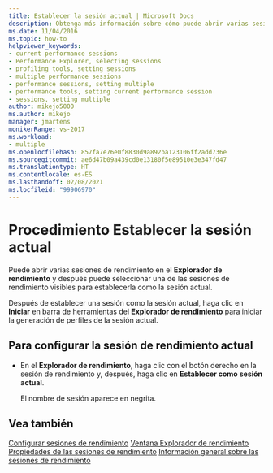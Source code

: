 ```yaml
---
title: Establecer la sesión actual | Microsoft Docs
description: Obtenga más información sobre cómo puede abrir varias sesiones de rendimiento en el Explorador de rendimiento y seleccionar una de las sesiones de rendimiento visibles para establecerla como la sesión actual.
ms.date: 11/04/2016
ms.topic: how-to
helpviewer_keywords:
- current performance sessions
- Performance Explorer, selecting sessions
- profiling tools, setting sessions
- multiple performance sessions
- performance sessions, setting multiple
- performance tools, setting current performance session
- sessions, setting multiple
author: mikejo5000
ms.author: mikejo
manager: jmartens
monikerRange: vs-2017
ms.workload:
- multiple
ms.openlocfilehash: 857fa7e76e0f8830d9a892ba123106ff2add736e
ms.sourcegitcommit: ae6d47b09a439cd0e13180f5e89510e3e347fd47
ms.translationtype: HT
ms.contentlocale: es-ES
ms.lasthandoff: 02/08/2021
ms.locfileid: "99906970"
---
```

# <a name="how-to-set-the-current-session"></a>Procedimiento Establecer la sesión actual

Puede abrir varias sesiones de rendimiento en el **Explorador de rendimiento** y después puede seleccionar una de las sesiones de rendimiento visibles para establecerla como la sesión actual.

Después de establecer una sesión como la sesión actual, haga clic en **Iniciar** en barra de herramientas del **Explorador de rendimiento** para iniciar la generación de perfiles de la sesión actual.

## <a name="to-set-current-performance-session"></a>Para configurar la sesión de rendimiento actual

- En el **Explorador de rendimiento**, haga clic con el botón derecho en la sesión de rendimiento y, después, haga clic en **Establecer como sesión actual**.

     El nombre de sesión aparece en negrita.

## <a name="see-also"></a>Vea también

[Configurar sesiones de rendimiento](../profiling/configuring-performance-sessions.md)
[Ventana Explorador de rendimiento](../profiling/performance-explorer-window.md)
[Propiedades de las sesiones de rendimiento](../profiling/performance-session-properties.md)
[Información general sobre las sesiones de rendimiento](../profiling/performance-session-overview.md)

